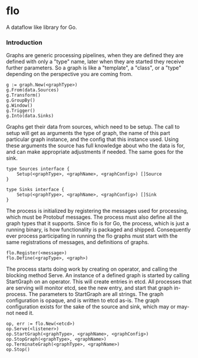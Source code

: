 flo
===

A dataflow like library for Go.

### Introduction

Graphs are generic processing pipelines, when they are
defined they are defined with only a "type" name, later
when they are started they receive further parameters.
So a graph is like a "template", a "class", or a "type"
depending on the perspective you are coming from.

	g := graph.New(<graphType>)
	g.From(data.Sources)
	g.Transform()
	g.GroupBy()
	g.Window()
	g.Trigger()
	g.Into(data.Sinks)

Graphs get their data from sources, which need to be setup.
The call to setup will get as arguments the type of graph,
the name of this part particular graph instance, and the config
that this instance used. Using these arguments the source
has full knowledge about who the data is for, and can make
appropriate adjustments if needed. The same goes for the sink.

	type Sources interface {
		Setup(<graphType>, <graphName>, <graphConfig>) []Source
	}

	type Sinks interface {
		Setup(<graphType>, <graphName>, <graphConfig>) []Sink
	}

The process is initialized by registering the messages used
for processing, which must be Protobuf messages. The process
must also define all the graph types that it supports. Since
flo is for Go, the process, which is just a running binary,
is how functionality is packaged and shipped. Consequently
ever process participating in running the flo graphs must
start with the same registrations of messages, and definitions
of graphs.

	flo.Register(<message>)
	flo.Define(<grapType>, <graph>)

The process starts doing work by creating on operator, and
calling the blocking method Serve. An instance of a defined
graph is started by calling StartGraph on an operator.
This will create entries in etcd. All processes that are
serving will monitor etcd, see the new entry, and start
that graph in-process. The parameters to StartGraph are all
strings. The graph configuration is opaque, and is written
to etcd as-is. The graph configuration exists for the sake
of the source and sink, which may or may-not need it.

	op, err := flo.New(<etcd>)
	op.Serve(<listener>)
	op.StartGraph(<graphType>, <graphName>, <graphConfig>)
	op.StopGraph(<graphType>, <graphName>)
	op.TerminateGraph(<graphType>, <graphName>)
	op.Stop()
